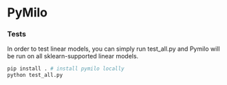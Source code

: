 # PyMilo
### Tests
In order to test linear models, you can simply run test_all.py and Pymilo will be run on all sklearn-supported linear models.
  ```python
  pip install . # install pymilo locally
  python test_all.py
  ```

